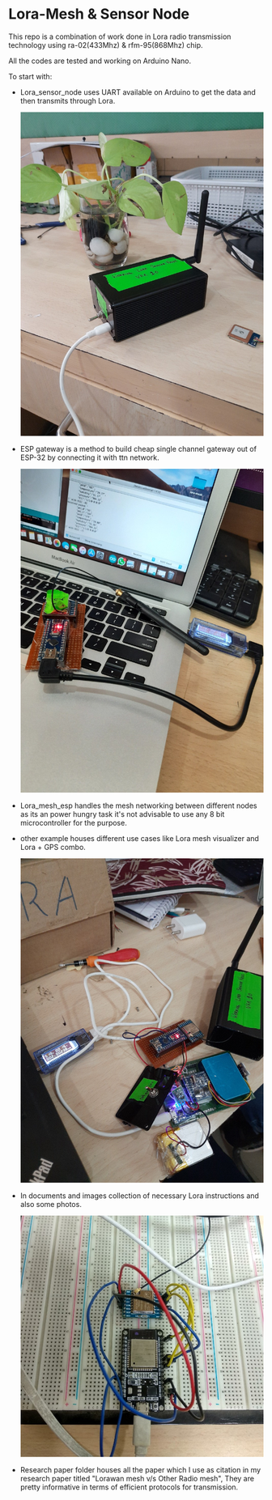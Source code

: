 # Lora-Mesh & Sensor Node

This repo is a combination of work done in Lora radio transmission technology using ra-02(433Mhz) & rfm-95(868Mhz) chip.

All the codes are tested and working on Arduino Nano.

To start with:

* Lora_sensor_node uses UART available on Arduino to get the data and then transmits through Lora.

  ![Ver_1_node](https://github.com/bhaskarsdose/Lora-Mesh/blob/master/Documents%20%26%20Images/Ver_1_node.jpeg)

* ESP gateway is a method to build cheap single channel gateway out of ESP-32 by connecting it with ttn network.

  ![Sending_data](https://github.com/bhaskarsdose/Lora-Mesh/blob/master/Documents%20%26%20Images/Sending_data.jpeg)

* Lora_mesh_esp handles the mesh networking between different nodes as its an power hungry task it's not advisable to use any 8 bit microcontroller for the purpose.

* other example houses different use cases like Lora mesh visualizer and Lora + GPS combo.

  ![Node_comp](https://github.com/bhaskarsdose/Lora-Mesh/blob/master/Documents%20%26%20Images/Node_comp.jpeg)

* In documents and images collection of necessary Lora instructions and also some photos.

  ![Gateway_conn](https://github.com/bhaskarsdose/Lora-Mesh/blob/master/Documents%20%26%20Images/Gateway_conn.jpeg)

* Research paper folder houses all the paper which I use as citation in my research paper titled  "Lorawan mesh v/s Other Radio mesh", They are pretty informative in terms of efficient protocols for transmission.